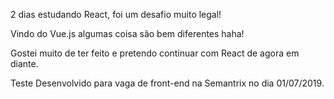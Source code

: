 2 dias estudando React, foi um desafio muito legal!

Vindo do Vue.js algumas coisa são bem diferentes haha!

Gostei muito de ter feito e pretendo continuar com React de agora em diante.

Teste Desenvolvido para vaga de front-end na Semantrix no dia 01/07/2019.

